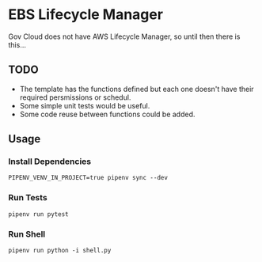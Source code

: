 # EBS Lifecycle Manager

Gov Cloud does not have AWS Lifecycle Manager, so until then there is this...

## TODO

- The template has the functions defined but each one doesn't have their required persmissions or schedul.
- Some simple unit tests would be useful.
- Some code reuse between functions could be added.

## Usage

### Install Dependencies

`PIPENV_VENV_IN_PROJECT=true pipenv sync --dev`

### Run Tests

`pipenv run pytest`

### Run Shell

`pipenv run python -i shell.py`
